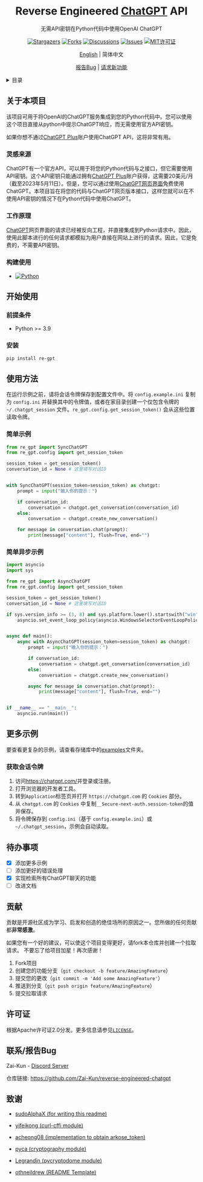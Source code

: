 <div align="center">
  <a href="https://github.com/Zai-Kun/reverse-engineered-chatgpt"></a>

<h1 align="center">Reverse Engineered <a href="https://openai.com/blog/chatgpt">ChatGPT</a> API</h1>

  <p align="center">
    无需API密钥在Python代码中使用OpenAI ChatGPT

[![Stargazers][stars-badge]][stars-url]
[![Forks][forks-badge]][forks-url]
[![Discussions][discussions-badge]][discussions-url]
[![Issues][issues-badge]][issues-url]
[![MIT许可证][license-badge]][license-url]

  [English](../README.md) | 简体中文 
  </p>
    <p align="center">
    <a href="https://github.com/Zai-Kun/reverse-engineered-chatgpt"></a>
    <a href="https://github.com/Zai-Kun/reverse-engineered-chatgpt/issues">报告Bug</a>
    |
    <a href="https://github.com/Zai-Kun/reverse-engineered-chatgpt/discussions">请求新功能</a>
  </p>
</div>

<!-- 目录 -->
<details>
  <summary>目录</summary>
  <ol>
    <li>
      <a href="#关于本项目">关于本项目</a>
      <ul>
        <li><a href="#灵感来源">灵感来源</a></li>
        <li><a href="#工作原理">工作原理</a></li>
        <li><a href="#构建使用">构建使用</a></li>
      </ul>
    </li>
    <li>
      <a href="#开始使用">开始使用</a>
      <ul>
        <li><a href="#前提条件">前提条件</a></li>
        <li><a href="#安装">安装</a></li>
        <li><a href="#获取会话令牌">获取会话令牌</a></li>
      </ul>
    </li>
    <li><a href="#使用方法">使用方法</a>
        <ul>
        <li><a href="#基本示例">基本示例</a></li>
        </ul>
    </li>
    <li><a href="#路线图">路线图</a></li>
    <li><a href="#贡献">贡献</a></li>
    <li><a href="#许可证">许可证</a></li>
    <li><a href="#联系方式">联系方式</a></li>
    <li><a href="#致谢">致谢</a></li>
  </ol>
</details>

## 关于本项目

该项目可用于将OpenAI的ChatGPT服务集成到您的Python代码中。您可以使用这个项目直接从python中提示ChatGPT响应，而无需使用官方API密钥。

如果你想不通过[ChatGPT Plus](https://openai.com/blog/chatgpt-plus)账户使用ChatGPT API，这将非常有用。

### 灵感来源

ChatGPT有一个官方API，可以用于将您的Python代码与之接口，但它需要使用API密钥。这个API密钥只能通过拥有[ChatGPT Plus](https://openai.com/blog/chatgpt-plus)账户获得，这需要20美元/月（截至2023年5月11日）。但是，您可以通过使用[ChatGPT网页界面](https://chatgpt.com/)免费使用ChatGPT。本项目旨在将您的代码与ChatGPT网页版本接口，这样您就可以在不使用API密钥的情况下在Python代码中使用ChatGPT。

### 工作原理

[ChatGPT](https://chatgpt.com/)网页界面的请求已经被反向工程，并直接集成到Python请求中。因此，使用此脚本进行的任何请求都模拟为用户直接在网站上进行的请求。因此，它是免费的，不需要API密钥。

### 构建使用

- [![Python][python-badge]][python-url]

## 开始使用

### 前提条件

- Python >= 3.9

### 安装

```sh
pip install re-gpt
```

## 使用方法

在运行示例之前，请将会话令牌保存到配置文件中。将 `config.example.ini`
复制为 `config.ini` 并替换其中的令牌值，或者在家目录创建一个仅包含令牌的
`~/.chatgpt_session` 文件。`re_gpt.config.get_session_token()` 会从这些位置读取令牌。

### 简单示例

``` python
from re_gpt import SyncChatGPT
from re_gpt.config import get_session_token

session_token = get_session_token()
conversation_id = None # 这里填写对话ID


with SyncChatGPT(session_token=session_token) as chatgpt:
    prompt = input("输入你的提示：")

    if conversation_id:
        conversation = chatgpt.get_conversation(conversation_id)
    else:
        conversation = chatgpt.create_new_conversation()

    for message in conversation.chat(prompt):
        print(message["content"], flush=True, end="")

```

### 简单异步示例

``` python
import asyncio
import sys

from re_gpt import AsyncChatGPT
from re_gpt.config import get_session_token

session_token = get_session_token()
conversation_id = None # 这里填写对话ID

if sys.version_info >= (3, 8) and sys.platform.lower().startswith("win"):
    asyncio.set_event_loop_policy(asyncio.WindowsSelectorEventLoopPolicy())


async def main():
    async with AsyncChatGPT(session_token=session_token) as chatgpt:
        prompt = input("输入你的提示：")

        if conversation_id:
            conversation = chatgpt.get_conversation(conversation_id)
        else:
            conversation = chatgpt.create_new_conversation()

        async for message in conversation.chat(prompt):
            print(message["content"], flush=True, end="")


if __name__ == "__main__":
    asyncio.run(main())
```

## 更多示例

要查看更复杂的示例，请查看存储库中的[examples](/examples)文件夹。

### 获取会话令牌

1. 访问<https://chatgpt.com/>并登录或注册。
2. 打开浏览器的开发者工具。
3. 转到`Application`标签页并打开 `https://chatgpt.com` 的 `Cookies` 部分。
4. 从 `chatgpt.com` 的 `Cookies` 中复制`__Secure-next-auth.session-token`的值并保存。
5. 将令牌保存到 `config.ini`（基于 `config.example.ini`）或 `~/.chatgpt_session`，示例会自动读取。

## 待办事项

- [x] 添加更多示例
- [ ] 添加更好的错误处理
- [x] 实现检索所有ChatGPT聊天的功能
- [ ] 改进文档

## 贡献

贡献是开源社区成为学习、启发和创造的绝佳场所的原因之一。您所做的任何贡献都**非常感激**。

如果您有一个好的建议，可以使这个项目变得更好，请fork本仓库并创建一个拉取请求。
不要忘了给项目加星！再次感谢！

1. Fork项目
2. 创建您的功能分支（`git checkout -b feature/AmazingFeature`）
3. 提交您的更改（`git commit -m 'Add some AmazingFeature'`）
4. 推送到分支（`git push origin feature/AmazingFeature`）
5. 提交拉取请求

## 许可证

根据Apache许可证2.0分发。更多信息请参见[`LICENSE`](https://github.com/Zai-Kun/reverse-engineered-chatgpt/blob/main/LICENSE)。

## 联系/报告Bug

Zai-Kun - [Discord Server](https://discord.gg/ymcqxudVJG)

仓库链接: <https://github.com/Zai-Kun/reverse-engineered-chatgpt>

## 致谢

- [sudoAlphaX (for writing this readme)](https://github.com/sudoAlphaX)

- [yifeikong (curl-cffi module)](https://github.com/yifeikong/curl_cffi)

- [acheong08 (implementation to obtain arkose_token)](https://github.com/acheong08/funcaptcha)

- [pyca (cryptography module)](https://github.com/pyca/cryptography/)

- [Legrandin (pycryptodome module)](https://github.com/Legrandin/pycryptodome/)

- [othneildrew (README Template)](https://github.com/othneildrew)

<!-- MARKDOWN LINKS & IMAGES -->

[forks-badge]: https://img.shields.io/github/forks/Zai-Kun/reverse-engineered-chatgpt
[forks-url]: https://github.com/Zai-Kun/reverse-engineered-chatgpt/network/members
[stars-badge]: https://img.shields.io/github/stars/Zai-Kun/reverse-engineered-chatgpt
[stars-url]: https://github.com/Zai-Kun/reverse-engineered-chatgpt/stargazers
[issues-badge]: https://img.shields.io/github/issues/Zai-Kun/reverse-engineered-chatgpt
[issues-url]: https://github.com/Zai-Kun/reverse-engineered-chatgpt/issues
[discussions-badge]: https://img.shields.io/github/discussions/Zai-Kun/reverse-engineered-chatgpt
[discussions-url]: https://github.com/Zai-Kun/reverse-engineered-chatgpt/discussions
[python-badge]: https://img.shields.io/badge/Python-blue?logo=python&logoColor=yellow
[python-url]: https://www.python.org/
[license-badge]: https://img.shields.io/github/license/Zai-Kun/reverse-engineered-chatgpt
[license-url]: https://github.com/Zai-Kun/reverse-engineered-chatgpt/blob/main/LICENSE
